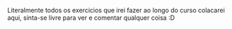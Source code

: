 Literalmente todos os exercicios que irei fazer ao longo do curso colacarei aqui, sinta-se livre para ver e comentar qualquer coisa :D

